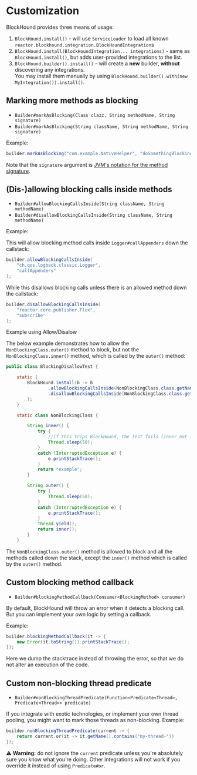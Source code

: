 # Customization

BlockHound provides three means of usage:
1. `BlockHound.install()` - will use `ServiceLoader` to load all known `reactor.blockhound.integration.BlockHoundIntegration`s
1. `BlockHound.install(BlockHoundIntegration... integrations)` - same as `BlockHound.install()`, but adds user-provided integrations to the list.
1. `BlockHound.builder().install()` - will create a **new** builder, **without** discovering any integrations.  
You may install them manually by using `BlockHound.builder().with(new MyIntegration()).install()`.

## Marking more methods as blocking
* `Builder#markAsBlocking(Class clazz, String methodName, String signature)`
* `Builder#markAsBlocking(String className, String methodName, String signature)`

Example:
```java
builder.markAsBlocking("com.example.NativeHelper", "doSomethingBlocking", "(I)V");
```

Note that the `signature` argument is
[JVM's notation for the method signature](https://docs.oracle.com/javase/7/docs/technotes/guides/jni/spec/types.html#wp276).

## (Dis-)allowing blocking calls inside methods
* `Builder#allowBlockingCallsInside(String className, String methodName)`
* `Builder#disallowBlockingCallsInside(String className, String methodName)`

Example:

This will allow blocking method calls inside `Logger#callAppenders` down the callstack:
```java
builder.allowBlockingCallsInside(
    "ch.qos.logback.classic.Logger",
    "callAppenders"
);
```

While this disallows blocking calls unless there is an allowed method down the callstack:
```java
builder.disallowBlockingCallsInside(
    "reactor.core.publisher.Flux",
    "subscribe"
);
```

Example using Allow/Disalow

The below example demonstrates how to allow the `NonBlockingClass.outer()` method to block, but not
the `NonBlockingClass.inner()` method, which is called by the `outer()` method:

```java
public class BlockingDisallowTest {

    static {
        BlockHound.install(b -> b
                .allowBlockingCallsInside(NonBlockingClass.class.getName(), "outer")
                .disallowBlockingCallsInside(NonBlockingClass.class.getName(), "inner")
        );
    }

    static class NonBlockingClass {

        String inner() {
            try {
                //if this trips BlockHound, the test fails (inner not in the stacktrace)
                Thread.sleep(50);
            }
            catch (InterruptedException e) {
                e.printStackTrace();
            }
            return "example";
        }

        String outer() {
            try {
                Thread.sleep(50);
            }
            catch (InterruptedException e) {
                e.printStackTrace();
            }
            Thread.yield();
            return inner();
        }
    }
```
The `NonBlockingClass.outer()` method is allowed to block and all the methods called down the stack, except the `inner()` method 
which is called by the `outer()` method.

## Custom blocking method callback
* `Builder#blockingMethodCallback(Consumer<BlockingMethod> consumer)`

By default, BlockHound will throw an error when it detects a blocking call.  
But you can implement your own logic by setting a callback.

Example:
```java
builder.blockingMethodCallback(it -> {
    new Error(it.toString()).printStackTrace();
});
```
Here we dump the stacktrace instead of throwing the error, so that we do not alter an execution of the code.

## Custom non-blocking thread predicate
* `Builder#nonBlockingThreadPredicate(Function<Predicate<Thread>, Predicate<Thread>> predicate)`

If you integrate with exotic technologies, or implement your own thread pooling,
you might want to mark those threads as non-blocking. Example:
```java
builder.nonBlockingThreadPredicate(current -> {
    return current.or(it -> it.getName().contains("my-thread-"))
});
```

 ⚠️ **Warning:** do not ignore the `current` predicate unless you're absolutely sure you know what you're doing.
Other integrations will not work if you override it instead of using `Predicate#or`.
